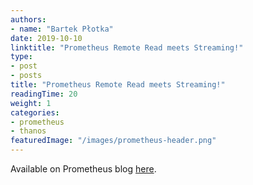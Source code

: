 ```yaml
---
authors:
- name: "Bartek Płotka"
date: 2019-10-10
linktitle: "Prometheus Remote Read meets Streaming!"
type:
- post 
- posts
title: "Prometheus Remote Read meets Streaming!"
readingTime: 20
weight: 1
categories:
- prometheus
- thanos
featuredImage: "/images/prometheus-header.png"
---
```

Available on Prometheus blog [here](https://prometheus.io/blog/2019/10/10/remote-read-meets-streaming/).

